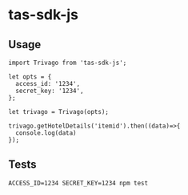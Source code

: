 # tas-sdk-js

## Usage

```
import Trivago from 'tas-sdk-js';

let opts = {
  access_id: '1234',
  secret_key: '1234',
};

let trivago = Trivago(opts);

trivago.getHotelDetails('itemid').then((data)=>{
  console.log(data)
});
```

## Tests

```
ACCESS_ID=1234 SECRET_KEY=1234 npm test
```
